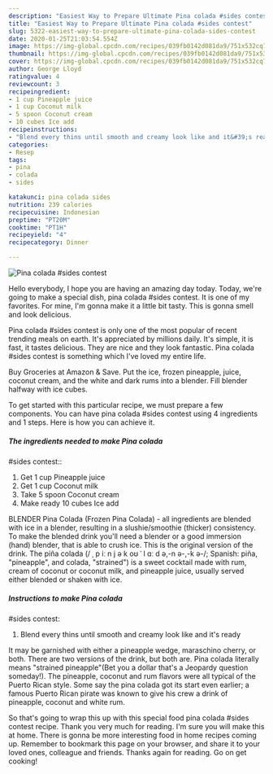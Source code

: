 ```yaml
---
description: "Easiest Way to Prepare Ultimate Pina colada #sides contest"
title: "Easiest Way to Prepare Ultimate Pina colada #sides contest"
slug: 5322-easiest-way-to-prepare-ultimate-pina-colada-sides-contest
date: 2020-01-25T21:03:54.554Z
image: https://img-global.cpcdn.com/recipes/039fb0142d081da9/751x532cq70/pina-colada-sides-contest-recipe-main-photo.jpg
thumbnail: https://img-global.cpcdn.com/recipes/039fb0142d081da9/751x532cq70/pina-colada-sides-contest-recipe-main-photo.jpg
cover: https://img-global.cpcdn.com/recipes/039fb0142d081da9/751x532cq70/pina-colada-sides-contest-recipe-main-photo.jpg
author: George Lloyd
ratingvalue: 4
reviewcount: 3
recipeingredient:
- 1 cup Pineapple juice
- 1 cup Coconut milk
- 5 spoon Coconut cream
- 10 cubes Ice add
recipeinstructions:
- "Blend every thins until smooth and creamy look like and it&#39;s ready"
categories:
- Resep
tags:
- pina
- colada
- sides

katakunci: pina colada sides
nutrition: 239 calories
recipecuisine: Indonesian
preptime: "PT20M"
cooktime: "PT1H"
recipeyield: "4"
recipecategory: Dinner

---
```



![Pina colada
#sides contest](https://img-global.cpcdn.com/recipes/039fb0142d081da9/751x532cq70/pina-colada-sides-contest-recipe-main-photo.jpg)

Hello everybody, I hope you are having an amazing day today. Today, we're going to make a special dish, pina colada
#sides contest. It is one of my favorites. For mine, I'm gonna make it a little bit tasty. This is gonna smell and look delicious.

Pina colada
#sides contest is only one of the most popular of recent trending meals on earth. It's appreciated by millions daily. It's simple, it is fast, it tastes delicious. They are nice and they look fantastic. Pina colada
#sides contest is something which I've loved my entire life.

Buy Groceries at Amazon &amp; Save. Put the ice, frozen pineapple, juice, coconut cream, and the white and dark rums into a blender. Fill blender halfway with ice cubes.


To get started with this particular recipe, we must prepare a few components. You can have pina colada
#sides contest using 4 ingredients and 1 steps. Here is how you can achieve it.

##### The ingredients needed to make Pina colada
#sides contest::

1. Get 1 cup Pineapple juice
1. Get 1 cup Coconut milk
1. Take 5 spoon Coconut cream
1. Make ready 10 cubes Ice add


BLENDER Pina Colada (Frozen Pina Colada) - all ingredients are blended with ice in a blender, resulting in a slushie/smoothie (thicker) consistency. To make the blended drink you&#39;ll need a blender or a good immersion (hand) blender, that is able to crush ice. This is the original version of the drink. The piña colada (/ ˌ p iː n j ə k oʊ ˈ l ɑː d ə,-n ə-,-k ə-/; Spanish: piña, &#34;pineapple&#34;, and colada, &#34;strained&#34;) is a sweet cocktail made with rum, cream of coconut or coconut milk, and pineapple juice, usually served either blended or shaken with ice. 

##### Instructions to make Pina colada
#sides contest:

1. Blend every thins until smooth and creamy look like and it&#39;s ready


It may be garnished with either a pineapple wedge, maraschino cherry, or both. There are two versions of the drink, but both are. Pina colada literally means &#34;strained pineapple&#34;(Bet you a dollar that&#39;s a Jeopardy question someday!). The pineapple, coconut and rum flavors were all typical of the Puerto Rican style. Some say the pina colada got its start even earlier; a famous Puerto Rican pirate was known to give his crew a drink of pineapple, coconut and white rum. 

So that's going to wrap this up with this special food pina colada
#sides contest recipe. Thank you very much for reading. I'm sure you will make this at home. There is gonna be more interesting food in home recipes coming up. Remember to bookmark this page on your browser, and share it to your loved ones, colleague and friends. Thanks again for reading. Go on get cooking!
